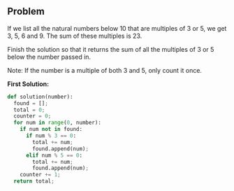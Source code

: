 ## Problem

If we list all the natural numbers below 10 that are multiples of 3 or 5, we get 3, 5, 6 and 9. The sum of these multiples is 23.

Finish the solution so that it returns the sum of all the multiples of 3 or 5 below the number passed in.

Note: If the number is a multiple of both 3 and 5, only count it once.



**First Solution:**
```python
def solution(number):
  found = [];
  total = 0;
  counter = 0;
  for num in range(0, number):
    if num not in found:
      if num % 3 == 0:
        total += num;
        found.append(num);
      elif num % 5 == 0:
        total += num;
        found.append(num);
    counter += 1;
  return total;
```